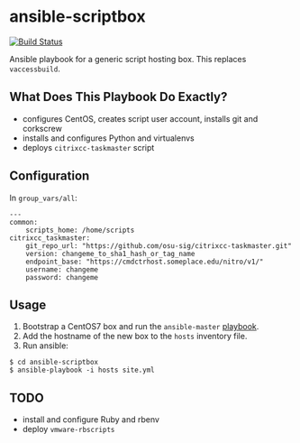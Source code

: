 # ansible-scriptbox

[![Build Status](https://jenkins.sig.oregonstate.edu/job/lint%20ansible-scriptbox/badge/icon)](https://jenkins.sig.oregonstate.edu/job/lint%20ansible-scriptbox/)

Ansible playbook for a generic script hosting box. This replaces `vaccessbuild`.

## What Does This Playbook Do Exactly?

* configures CentOS, creates script user account, installs git and corkscrew
* installs and configures Python and virtualenvs
* deploys `citrixcc-taskmaster` script

## Configuration

In `group_vars/all`:

```
---
common:
    scripts_home: /home/scripts
citrixcc_taskmaster:
    git_repo_url: "https://github.com/osu-sig/citrixcc-taskmaster.git"
    version: changeme_to_sha1_hash_or_tag_name
    endpoint_base: "https://cmdctrhost.someplace.edu/nitro/v1/"
    username: changeme
    password: changeme
```

## Usage

1. Bootstrap a CentOS7 box and run the `ansible-master` [playbook](https://github.com/osu-itis/ansible-master).
1. Add the hostname of the new box to the `hosts` inventory file.
1. Run ansible:

```
$ cd ansible-scriptbox
$ ansible-playbook -i hosts site.yml
```

## TODO

* install and configure Ruby and rbenv
* deploy `vmware-rbscripts`
